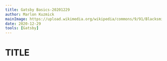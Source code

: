 ```yaml
---
title: Gatsby Basics-20201229
author: Marlon Kuzmick
mainImage: https://upload.wikimedia.org/wikipedia/commons/9/91/Blacksmith_tools_2.jpg
date: 2020-12-29
tools: [Gatsby]
---
```


# TITLE

